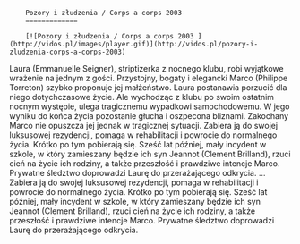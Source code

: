 
        Pozory i złudzenia / Corps a corps 2003 
        =============
        
        [![Pozory i złudzenia / Corps a corps 2003 ](http://vidos.pl/images/player.gif)](http://vidos.pl/pozory-i-zludzenia-corps-a-corps-2003)
        
        
 Laura (Emmanuelle Seigner), striptizerka z nocnego klubu, robi wyjątkowe wrażenie na jednym z gości. Przystojny, bogaty i elegancki Marco (Philippe Torreton) szybko proponuje jej małżeństwo. Laura postanawia porzucić dla niego dotychczasowe życie. Ale wychodząc z klubu po swoim ostatnim nocnym występie, ulega tragicznemu wypadkowi samochodowemu. W jego wyniku do końca życia pozostanie głucha i oszpecona bliznami. Zakochany Marco nie opuszcza jej jednak w tragicznej sytuacji. Zabiera ją do swojej luksusowej rezydencji, pomaga w rehabilitacji i powrocie do normalnego życia. Krótko po tym pobierają się. Sześć lat później, mały incydent w szkole, w który zamieszany będzie ich syn Jeannot (Clement Brilland), rzuci cień na życie ich rodziny, a także przeszłość i prawdziwe intencje Marco. Prywatne śledztwo doprowadzi Laurę do przerażającego odkrycia.  ... Zabiera ją do swojej luksusowej rezydencji, pomaga w rehabilitacji i powrocie do normalnego życia. Krótko po tym pobierają się. Sześć lat później, mały incydent w szkole, w który zamieszany będzie ich syn Jeannot (Clement Brilland), rzuci cień na życie ich rodziny, a także przeszłość i prawdziwe intencje Marco. Prywatne śledztwo doprowadzi Laurę do przerażającego odkrycia.
    